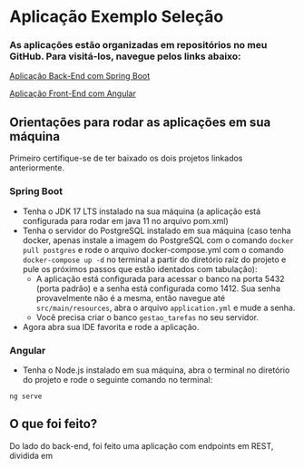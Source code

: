 # Aplicação Exemplo Seleção

### As aplicações estão organizadas em repositórios no meu GitHub. Para visitá-los, navegue pelos links abaixo:

[Aplicação Back-End com Spring Boot](https://github.com/phelyppealex/gestor-tarefas-rest)

[Aplicação Front-End com Angular](https://github.com/phelyppealex/gestor-tarefas-angular)

## Orientações para rodar as aplicações em sua máquina

Primeiro certifique-se de ter baixado os dois projetos linkados anteriormente.

### Spring Boot
- Tenha o JDK 17 LTS instalado na sua máquina (a aplicação está configurada para rodar em java 11 no arquivo pom.xml)
- Tenha o servidor do PostgreSQL instalado em sua máquina (caso tenha docker, apenas instale a imagem do PostgreSQL com o comando `docker pull postgres` e rode o arquivo docker-compose.yml com o comando `docker-compose up -d` no terminal a partir do diretório raíz do projeto e pule os próximos passos que estão identados com tabulação):
    - A aplicação está configurada para acessar o banco na porta 5432 (porta padrão) e a senha está configurada como 1412. Sua senha provavelmente não é a mesma, então navegue até `src/main/resources`, abra o arquivo `application.yml` e mude a senha.
    - Você precisa criar o banco `gestao_tarefas` no seu servidor.
- Agora abra sua IDE favorita e rode a aplicação.

### Angular
- Tenha o Node.js instalado em sua máquina, abra o terminal no diretório do projeto e rode o seguinte comando no terminal:

~~~
ng serve
~~~

## O que foi feito?

Do lado do back-end, foi feito uma aplicação com endpoints em REST, dividida em 